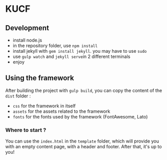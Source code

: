 # KUCF

## Development

* install node.js
* in the repository folder, use `npm install`
* install jekyll with `gem install jekyll`. you may have to use `sudo`
* use `gulp watch` and `jekyll serve`in 2 different terminals
* enjoy

## Using the framework

After building the project with `gulp build`, you can copy the content of the `dist` folder :
* `css` for the framework in itself
* `assets` for the assets related to the framework
* `fonts` for the fonts used by the framework (FontAwesome, Lato)

### Where to start ?

You can use the `index.html` in the `template` folder, which will provide you with an empty content page, with a header and footer.  After that, it's up to you!

